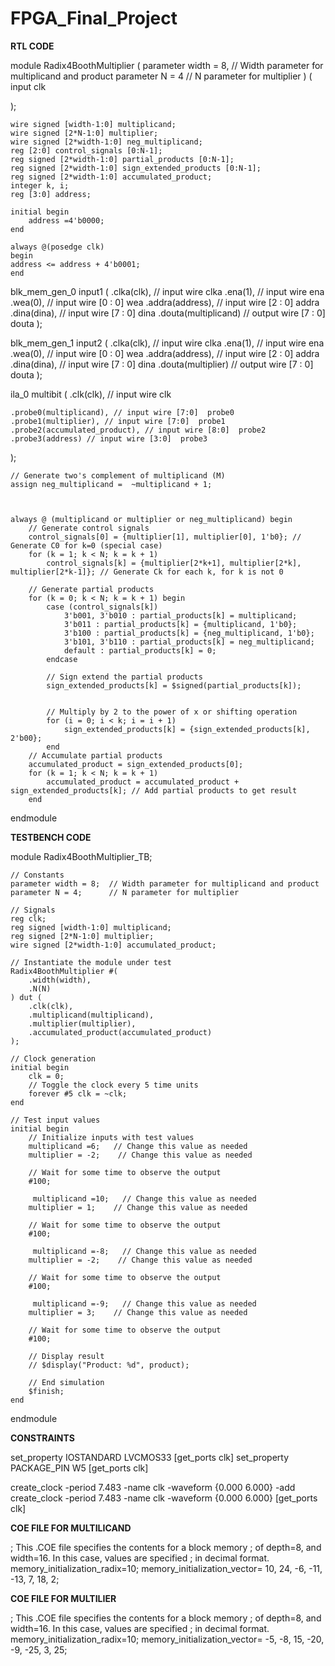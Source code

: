 # FPGA_Final_Project

**RTL CODE**


module Radix4BoothMultiplier (
    parameter width = 8,  // Width parameter for multiplicand and product
    parameter N = 4       // N parameter for multiplier
) (
    input clk
    
);

    wire signed [width-1:0] multiplicand;
    wire signed [2*N-1:0] multiplier;
    wire signed [2*width-1:0] neg_multiplicand;
    reg [2:0] control_signals [0:N-1];
    reg signed [2*width-1:0] partial_products [0:N-1];
    reg signed [2*width-1:0] sign_extended_products [0:N-1];
    reg signed [2*width-1:0] accumulated_product;
    integer k, i;
    reg [3:0] address;
    
    initial begin
        address =4'b0000;
    end
    
    always @(posedge clk)
    begin 
    address <= address + 4'b0001;
    end
    
blk_mem_gen_0 input1 (
  .clka(clk),    // input wire clka
  .ena(1),      // input wire ena
  .wea(0),      // input wire [0 : 0] wea
  .addra(address),  // input wire [2 : 0] addra
  .dina(dina),    // input wire [7 : 0] dina
  .douta(multiplicand)  // output wire [7 : 0] douta
);

blk_mem_gen_1 input2 (
  .clka(clk),    // input wire clka
  .ena(1),      // input wire ena
  .wea(0),      // input wire [0 : 0] wea
  .addra(address),  // input wire [2 : 0] addra
  .dina(dina),    // input wire [7 : 0] dina
  .douta(multiplier)  // output wire [7 : 0] douta
);

ila_0 multibit (
	.clk(clk), // input wire clk


	.probe0(multiplicand), // input wire [7:0]  probe0  
	.probe1(multiplier), // input wire [7:0]  probe1 
	.probe2(accumulated_product), // input wire [8:0]  probe2 
	.probe3(address) // input wire [3:0]  probe3
);



    // Generate two's complement of multiplicand (M)
    assign neg_multiplicand =  ~multiplicand + 1;
    


    always @ (multiplicand or multiplier or neg_multiplicand) begin
        // Generate control signals
        control_signals[0] = {multiplier[1], multiplier[0], 1'b0}; // Generate C0 for k=0 (special case)
        for (k = 1; k < N; k = k + 1)
            control_signals[k] = {multiplier[2*k+1], multiplier[2*k], multiplier[2*k-1]}; // Generate Ck for each k, for k is not 0

        // Generate partial products
        for (k = 0; k < N; k = k + 1) begin
            case (control_signals[k])
                3'b001, 3'b010 : partial_products[k] = multiplicand;
                3'b011 : partial_products[k] = {multiplicand, 1'b0};
                3'b100 : partial_products[k] = {neg_multiplicand, 1'b0};
                3'b101, 3'b110 : partial_products[k] = neg_multiplicand;
                default : partial_products[k] = 0;
            endcase

            // Sign extend the partial products
            sign_extended_products[k] = $signed(partial_products[k]);
	     
            
            // Multiply by 2 to the power of x or shifting operation
            for (i = 0; i < k; i = i + 1)
                sign_extended_products[k] = {sign_extended_products[k], 2'b00};
            end 
        // Accumulate partial products
        accumulated_product = sign_extended_products[0];
        for (k = 1; k < N; k = k + 1)
            accumulated_product = accumulated_product + sign_extended_products[k]; // Add partial products to get result
	    end

endmodule


**TESTBENCH CODE**

module Radix4BoothMultiplier_TB;

    // Constants
    parameter width = 8;  // Width parameter for multiplicand and product
    parameter N = 4;      // N parameter for multiplier
    
    // Signals
    reg clk;
    reg signed [width-1:0] multiplicand;
    reg signed [2*N-1:0] multiplier;
    wire signed [2*width-1:0] accumulated_product;
    
    // Instantiate the module under test
    Radix4BoothMultiplier #(
        .width(width),
        .N(N)
    ) dut (
        .clk(clk),
        .multiplicand(multiplicand),
        .multiplier(multiplier),
        .accumulated_product(accumulated_product)
    );
    
    // Clock generation
    initial begin
        clk = 0;
        // Toggle the clock every 5 time units
        forever #5 clk = ~clk;
    end
    
    // Test input values
    initial begin
        // Initialize inputs with test values
        multiplicand =6;   // Change this value as needed
        multiplier = -2;    // Change this value as needed
        
        // Wait for some time to observe the output
        #100;
        
         multiplicand =10;   // Change this value as needed
        multiplier = 1;    // Change this value as needed
        
        // Wait for some time to observe the output
        #100;
        
         multiplicand =-8;   // Change this value as needed
        multiplier = -2;    // Change this value as needed
        
        // Wait for some time to observe the output
        #100;
        
         multiplicand =-9;   // Change this value as needed
        multiplier = 3;    // Change this value as needed
        
        // Wait for some time to observe the output
        #100;
        
        // Display result
        // $display("Product: %d", product);
        
        // End simulation
        $finish;
    end

endmodule


**CONSTRAINTS**

set_property IOSTANDARD LVCMOS33 [get_ports clk]
set_property PACKAGE_PIN W5 [get_ports clk]


create_clock -period 7.483 -name clk -waveform {0.000 6.000} -add
create_clock -period 7.483 -name clk -waveform {0.000 6.000} [get_ports clk]


**COE FILE FOR MULTILICAND**

; This .COE file specifies the contents for a block memory
; of depth=8, and width=16.  In this case, values are specified
; in decimal format.
memory_initialization_radix=10;
memory_initialization_vector=
10,
24,
-6,
-11,
-13,
7,
18,
2;

**COE FILE FOR MULTILIER**

; This .COE file specifies the contents for a block memory
; of depth=8, and width=16.  In this case, values are specified
; in decimal format.
memory_initialization_radix=10;
memory_initialization_vector=
-5,
-8,
15,
-20,
-9,
-25,
3,
25;
